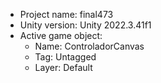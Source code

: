 <!-- UNITY CODE ASSIST INSTRUCTIONS START -->
- Project name: final473
- Unity version: Unity 2022.3.41f1
- Active game object:
  - Name: ControladorCanvas
  - Tag: Untagged
  - Layer: Default
<!-- UNITY CODE ASSIST INSTRUCTIONS END -->